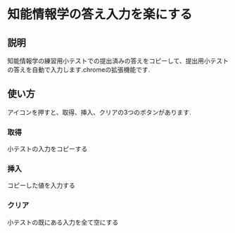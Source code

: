 # 知能情報学の答え入力を楽にする

## 説明
知能情報学の練習用小テストでの提出済みの答えをコピーして、提出用小テストの答えを自動で入力します.chromeの拡張機能です.

## 使い方
アイコンを押すと、取得、挿入、クリアの3つのボタンがあります.
### 取得
小テストの入力をコピーする
### 挿入
コピーした値を入力する
### クリア
小テストの既にある入力を全て空にする 
